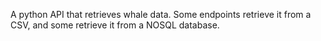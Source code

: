 A python API that retrieves whale data.  Some endpoints retrieve it from a CSV, and some retrieve it from a NOSQL database.
